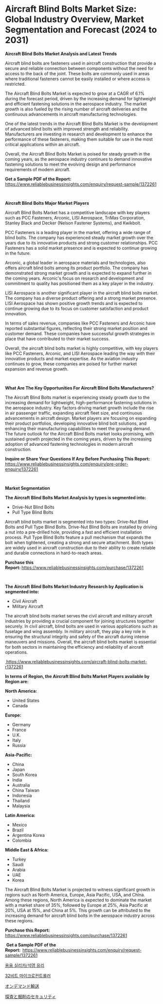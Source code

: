 <p><h1>Aircraft Blind Bolts Market Size: Global Industry Overview, Market Segmentation and Forecast (2024 to 2031)</h1></p><p><strong>Aircraft Blind Bolts Market Analysis and Latest Trends</strong></p>
<p><p>Aircraft blind bolts are fasteners used in aircraft construction that provide a secure and reliable connection between components without the need for access to the back of the joint. These bolts are commonly used in areas where traditional fasteners cannot be easily installed or where access is restricted.</p><p>The Aircraft Blind Bolts Market is expected to grow at a CAGR of 6.1% during the forecast period, driven by the increasing demand for lightweight and efficient fastening solutions in the aerospace industry. The market growth is also fueled by the rising number of aircraft deliveries and the continuous advancements in aircraft manufacturing technologies.</p><p>One of the latest trends in the Aircraft Blind Bolts Market is the development of advanced blind bolts with improved strength and reliability. Manufacturers are investing in research and development to enhance the performance of these fasteners, making them suitable for use in the most critical applications within an aircraft.</p><p>Overall, the Aircraft Blind Bolts Market is poised for steady growth in the coming years, as the aerospace industry continues to demand innovative fastening solutions to meet the evolving design and performance requirements of modern aircraft.</p></p>
<p><strong>Get a Sample PDF of the Report:&nbsp;</strong> <a href="https://www.reliablebusinessinsights.com/enquiry/request-sample/1372261">https://www.reliablebusinessinsights.com/enquiry/request-sample/1372261</a></p>
<p>&nbsp;</p>
<p><strong>Aircraft Blind Bolts Major Market Players</strong></p>
<p><p>Aircraft Blind Bolts Market has a competitive landscape with key players such as PCC Fasteners, Arconic, LISI Aerospace, TriMas Corporation, Stanley Black and Decker (Nelson Fastener Systems), and Kwikbolt. </p><p>PCC Fasteners is a leading player in the market, offering a wide range of blind bolts. The company has experienced steady market growth over the years due to its innovative products and strong customer relationships. PCC Fasteners has a solid market presence and is expected to continue growing in the future.</p><p>Arconic, a global leader in aerospace materials and technologies, also offers aircraft blind bolts among its product portfolio. The company has demonstrated strong market growth and is expected to expand further in the coming years. Arconic's focus on research and development and commitment to quality has positioned them as a key player in the industry.</p><p>LISI Aerospace is another significant player in the aircraft blind bolts market. The company has a diverse product offering and a strong market presence. LISI Aerospace has shown positive growth trends and is expected to continue growing due to its focus on customer satisfaction and product innovation.</p><p>In terms of sales revenue, companies like PCC Fasteners and Arconic have reported substantial figures, reflecting their strong market position and customer demand. These companies have successful growth strategies in place that have contributed to their market success.</p><p>Overall, the aircraft blind bolts market is highly competitive, with key players like PCC Fasteners, Arconic, and LISI Aerospace leading the way with their innovative products and market expertise. As the aviation industry continues to grow, these companies are poised for further market expansion and revenue growth.</p></p>
<p>&nbsp;</p>
<p><strong>What Are The Key Opportunities For Aircraft Blind Bolts Manufacturers?</strong></p>
<p><p>The Aircraft Blind Bolts market is experiencing steady growth due to the increasing demand for lightweight, high-performance fastening solutions in the aerospace industry. Key factors driving market growth include the rise in air passenger traffic, expanding aircraft fleet size, and continuous advancements in aircraft design. Market players are focusing on expanding their product portfolios, developing innovative blind bolt solutions, and enhancing their manufacturing capabilities to meet the growing demand. The future outlook for the Aircraft Blind Bolts market looks promising, with sustained growth projected in the coming years, driven by the increasing adoption of advanced fastening technologies in modern aircraft construction.</p></p>
<p><strong>Inquire or Share Your Questions If Any Before Purchasing This Report:</strong> <a href="https://www.reliablebusinessinsights.com/enquiry/pre-order-enquiry/1372261">https://www.reliablebusinessinsights.com/enquiry/pre-order-enquiry/1372261</a></p>
<p>&nbsp;</p>
<p><strong>Market Segmentation</strong></p>
<p><strong>The Aircraft Blind Bolts Market Analysis by types is segmented into:</strong></p>
<p><ul><li>Drive-Nut Blind Bolts</li><li>Pull Type Blind Bolts</li></ul></p>
<p><p>Aircraft blind bolts market is segmented into two types: Drive-Nut Blind Bolts and Pull Type Blind Bolts. Drive-Nut Blind Bolts are installed by driving a nut into a pre-drilled hole, providing a fast and efficient installation process. Pull Type Blind Bolts feature a pull mechanism that expands the bolt when tightened, creating a strong and secure attachment. Both types are widely used in aircraft construction due to their ability to create reliable and durable connections in hard-to-reach areas.</p></p>
<p><strong>Purchase this Report:&nbsp;</strong><a href="https://www.reliablebusinessinsights.com/purchase/1372261">https://www.reliablebusinessinsights.com/purchase/1372261</a></p>
<p>&nbsp;</p>
<p><strong>The Aircraft Blind Bolts Market Industry Research by Application is segmented into:</strong></p>
<p><ul><li>Civil Aircraft</li><li>Military Aircraft</li></ul></p>
<p><p>The aircraft blind bolts market serves the civil aircraft and military aircraft industries by providing a crucial component for joining structures together securely. In civil aircraft, blind bolts are used in various applications such as fuselage and wing assembly. In military aircraft, they play a key role in ensuring the structural integrity and safety of the aircraft during intense maneuvers and missions. Overall, the aircraft blind bolts market is essential for both sectors in maintaining the efficiency and reliability of aircraft operations.</p></p>
<p><a href="https://www.reliablebusinessinsights.com/aircraft-blind-bolts-market-r1372261">&nbsp;https://www.reliablebusinessinsights.com/aircraft-blind-bolts-market-r1372261</a></p>
<p><strong>In terms of Region, the Aircraft Blind Bolts Market Players available by Region are:</strong></p>
<p>
    <p> <strong> North America: </strong>
        <ul>
            <li>United States</li>
            <li>Canada</li>
        </ul>
        </p> 
    <p> <strong> Europe: </strong>
        <ul>
            <li>Germany</li>
            <li>France</li>
            <li>U.K.</li>
            <li>Italy</li>
            <li>Russia</li>
        </ul>
        </p> 
    <p> <strong> Asia-Pacific: </strong>
        <ul>
            <li>China</li>
            <li>Japan</li>
            <li>South Korea</li>
            <li>India</li>
            <li>Australia</li>
            <li>China Taiwan</li>
            <li>Indonesia</li>
            <li>Thailand</li>
            <li>Malaysia</li>
        </ul>
        </p> 
    <p> <strong> Latin America: </strong>
        <ul>
            <li>Mexico</li>
            <li>Brazil</li>
            <li>Argentina Korea</li>
            <li>Colombia</li>
        </ul>
        </p> 
    <p> <strong> Middle East & Africa: </strong>
        <ul>
            <li>Turkey</li>
            <li>Saudi</li>
            <li>Arabia</li>
            <li>UAE</li>
            <li>Korea</li>
        </ul>
    </p>
    </p>
<p><p>The Aircraft Blind Bolts Market is projected to witness significant growth in regions such as North America, Europe, Asia Pacific, USA, and China. Among these regions, North America is expected to dominate the market with a market share of 35%, followed by Europe at 25%, Asia Pacific at 20%, USA at 15%, and China at 5%. This growth can be attributed to the increasing demand for aircraft blind bolts in the aerospace industry across these regions.</p></p>
<p><strong>Purchase this Report: </strong><a href="https://www.reliablebusinessinsights.com/purchase/1372261">https://www.reliablebusinessinsights.com/purchase/1372261</a></p>
<p>&nbsp;<strong>Get a Sample PDF of the Report:&nbsp;&nbsp;</strong><a href="https://www.reliablebusinessinsights.com/enquiry/request-sample/1372261">https://www.reliablebusinessinsights.com/enquiry/request-sample/1372261</a></p>
<p><strong></strong></p>
<p><p><a href="https://medium.com/@soloncarter42/2024%EB%85%84%EB%B6%80%ED%84%B0-2031%EB%85%84%EA%B9%8C%EC%A7%80%EC%9D%98-%ED%93%A8%EC%A6%88%EB%93%9C-%EC%8B%A4%EB%A6%AC%EC%B9%B4-%EC%84%9D%EC%98%81-%EC%9C%A0%EB%A6%AC-%EC%8B%9C%EC%9E%A5-%EB%B6%84%EC%84%9D%EA%B3%BC-%ED%81%AC%EA%B8%B0-%EC%98%88%EC%B8%A1-597d72e09992">용융 실리카/석영 유리</a></p><p><a href="https://medium.com/@drewbarton1911/32-%EB%B9%84%ED%8A%B8-%EB%A7%88%EC%9D%B4%ED%81%AC%EB%A1%9C%EC%BB%A8%ED%8A%B8%EB%A1%A4%EB%9F%AC-%EC%8B%9C%EC%9E%A5-%EC%A1%B0%EC%82%AC-%EB%B3%B4%EA%B3%A0%EC%84%9C-%EA%B7%B8-%EC%97%AD%EC%82%AC-%EB%B0%8F-2024%EB%85%84%EB%B6%80%ED%84%B0-2031%EB%85%84%EA%B9%8C%EC%A7%80%EC%9D%98-%EC%98%88%EC%B8%A1-3a1193b04428">32비트 마이크로컨트롤러</a></p><p><a href="https://medium.com/@lelanadden5645/%E3%82%AA%E3%83%B3%E3%83%87%E3%83%9E%E3%83%B3%E3%83%89%E8%BC%B8%E9%80%81%E5%B8%82%E5%A0%B4-2031%E5%B9%B4%E3%81%BE%E3%81%A7%E3%81%AE%E3%83%88%E3%83%AC%E3%83%B3%E3%83%89-%E4%BA%88%E6%B8%AC-%E7%AB%B6%E4%BA%89%E5%88%86%E6%9E%90-6ff24d757507">オンデマンド輸送</a></p><p><a href="https://medium.com/@chrispbacon162023/%E6%8E%A2%E6%9F%BB%E3%81%8A%E3%82%88%E3%81%B3%E6%8E%98%E5%89%8A%E3%82%BB%E3%82%AD%E3%83%A5%E3%83%AA%E3%83%86%E3%82%A3%E5%B8%82%E5%A0%B4%E5%88%86%E6%9E%90-%E3%81%9D%E3%81%AEcagr-%E5%B8%82%E5%A0%B4%E3%82%BB%E3%82%B0%E3%83%A1%E3%83%B3%E3%83%86%E3%83%BC%E3%82%B7%E3%83%A7%E3%83%B3%E3%81%8A%E3%82%88%E3%81%B3%E4%B8%96%E7%95%8C%E7%94%A3%E6%A5%AD%E6%A6%82%E8%A6%81-825567dd37cc">探査と掘削のセキュリティ</a></p></p>